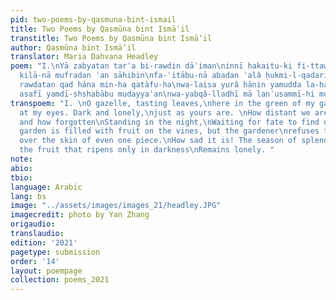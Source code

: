 ```yaml
---
pid: two-poems-by-qasmuna-bint-ismail
title: Two Poems by Qasmūna bint Ismāʿil
transtitle: Two Poems by Qasmūna bint Ismā‘il
author: Qasmūna bint Ismā‘il
translator: Maria Dahvana Headley
poem: "I.\nYā zabyatan tarʿa bi-rawdin dāʾiman\ninnī hakaitu-ki fi-ttawaḥḥushi wa-l-hawari.\nAmsâ
  kilā-nā mufradan ʿan sāhibin\nfa-ʿitābu-nā abadan ʿalâ ḥukmi-l-qadari\n\nII. \nAyā
  rawdatan qad hāna min-ha qatāfu-ha\nwa-laisa yurâ hānin yamudda la-ha yadā;\nfa-wā
  asafī yamdī-shshabābu mudayyaʿan\nwa-yabqâ-lladhī mā lanʾusammī-hi mufradā"
transpoem: "I. \nO gazelle, tasting leaves,\nhere in the green of my garden.\nLook
  at my eyes. Dark and lonely,\njust as yours are. \nHow distant we are from our beloveds,
  and how forgotten\nStanding in the night,\nWaiting for fate to find us.\n\nII.\nThe
  garden is filled with fruit on the vines, but the gardener\nrefuses to brush a finger
  over the skin of even one piece.\nHow sad it is! The season of splendor passes,\nand
  the fruit that ripens only in darkness\nRemains lonely. "
note:
abio:
tbio:
language: Arabic
lang: bs
image: "../assets/images/images_21/headley.JPG"
imagecredit: photo by Yan Zhang
origaudio:
translaudio:
edition: '2021'
pagetype: submission
order: '14'
layout: poempage
collection: poems_2021
---
```

